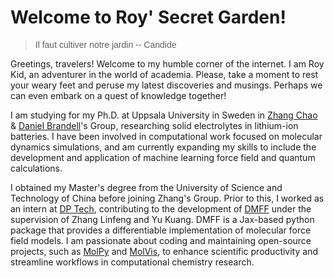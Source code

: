 # Welcome to Roy' Secret Garden!

> <div style="font-family: 'Copperplate', sans-serif;">Il faut cultiver notre jardin -- Candide</div>

Greetings, travelers! Welcome to my humble corner of the internet. I am Roy Kid, an adventurer in the world of academia. Please, take a moment to rest your weary feet and peruse my latest discoveries and musings. Perhaps we can even embark on a quest of knowledge together!

I am studying for my Ph.D. at Uppsala University in Sweden in [Zhang Chao](https://tec-group.github.io/) & [Daniel Brandell](https://www.katalog.uu.se/empinfo/?id=N99-854)'s Group, researching solid electrolytes in lithium-ion batteries. I have been involved in computational work focused on molecular dynamics simulations, and am currently expanding my skills to include the development and application of machine learning force field and quantum calculations.

I obtained my Master's degree from the University of Science and Technology of China before joining Zhang's Group. Prior to this, I worked as an intern at [DP Tech](https://dp.tech/), contributing to the development of [DMFF](https://github.com/deepmodeling/DMFF) under the supervision of Zhang Linfeng and Yu Kuang. DMFF is a Jax-based python package that provides a differentiable implementation of molecular force field models. I am passionate about coding and maintaining open-source projects, such as [MolPy](https://github.com/Roy-Kid/molpy) and [MolVis](https://github.com/Roy-Kid/molvis), to enhance scientific productivity and streamline workflows in computational chemistry research.